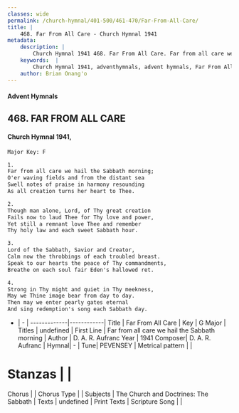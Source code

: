 ```yaml
---
classes: wide
permalink: /church-hymnal/401-500/461-470/Far-From-All-Care/
title: |
    468. Far From All Care - Church Hymnal 1941
metadata:
    description: |
        Church Hymnal 1941 468. Far From All Care. Far from all care we hail the Sabbath morning; O'er waving fields and from the distant sea Swell notes of praise in harmony resounding As all creation turns her heart to Thee. 
    keywords:  |
        Church Hymnal 1941, adventhymnals, advent hymnals, Far From All Care, Far from all care we hail the Sabbath morning . 
    author: Brian Onang'o
---
```


#### Advent Hymnals
## 468. FAR FROM ALL CARE
####  Church Hymnal 1941,

```txt
Major Key: F

1.
Far from all care we hail the Sabbath morning;
O'er waving fields and from the distant sea
Swell notes of praise in harmony resounding
As all creation turns her heart to Thee.

2.
Though man alone, Lord, of Thy great creation
Fails now to laud Thee for Thy love and power,
Yet still a remnant love Thee and remember
Thy holy law and each sweet Sabbath hour.

3.
Lord of the Sabbath, Savior and Creator,
Calm now the throbbings of each troubled breast.
Speak to our hearts the peace of Thy commandments,
Breathe on each soul fair Eden's hallowed ret.

4.
Strong in Thy might and quiet in Thy meekness,
May we Thine image bear from day to day.
Then may we enter pearly gates eternal
And sing redemption's song each Sabbath day.

```

- |   -  |
-------------|------------|
Title | Far From All Care |
Key | G Major |
Titles | undefined |
First Line | Far from all care we hail the Sabbath morning  |
Author | D. A. R. Aufranc
Year | 1941
Composer| D. A. R. Aufranc |
Hymnal|  - |
Tune| PEVENSEY |
Metrical pattern | |
# Stanzas |  |
Chorus |  |
Chorus Type |  |
Subjects | The Church and Doctrines: The Sabbath |
Texts | undefined |
Print Texts | 
Scripture Song |  |
    
